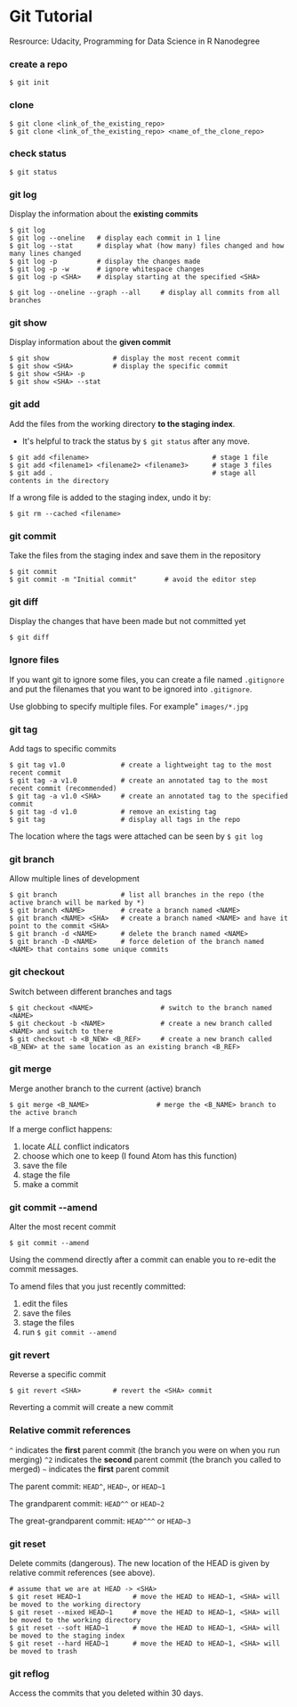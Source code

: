# Git Tutorial

Resrource:
Udacity, Programming for Data Science in R Nanodegree

### create a repo
```
$ git init
```

### clone
```
$ git clone <link_of_the_existing_repo>
$ git clone <link_of_the_existing_repo> <name_of_the_clone_repo>
```

### check status
```
$ git status
```

### git log
Display the information about the **existing commits**
```
$ git log
$ git log --oneline   # display each commit in 1 line
$ git log --stat      # display what (how many) files changed and how many lines changed
$ git log -p          # display the changes made
$ git log -p -w       # ignore whitespace changes
$ git log -p <SHA>    # display starting at the specified <SHA>

$ git log --oneline --graph --all     # display all commits from all branches
```

### git show
Display information about the **given commit**
```
$ git show                # display the most recent commit
$ git show <SHA>          # display the specific commit
$ git show <SHA> -p
$ git show <SHA> --stat
```

### git add
Add the files from the working directory **to the staging index**.
- It's helpful to track the status by `$ git status` after any move.
```
$ git add <filename>                               # stage 1 file
$ git add <filename1> <filename2> <filename3>      # stage 3 files
$ git add .                                        # stage all contents in the directory
```
If a wrong file is added to the staging index, undo it by:
```
$ git rm --cached <filename>
```

### git commit
Take the files from the staging index and save them in the repository
```
$ git commit
$ git commit -m "Initial commit"       # avoid the editor step
```

### git diff
Display the changes that have been made but not committed yet
```
$ git diff
```
### Ignore files
If you want git to ignore some files, you can create a file named `.gitignore` and put the filenames that you want to be ignored into `.gitignore`.

Use globbing to specify multiple files. For example" `images/*.jpg`

### git tag
Add tags to specific commits
```
$ git tag v1.0              # create a lightweight tag to the most recent commit
$ git tag -a v1.0           # create an annotated tag to the most recent commit (recommended)
$ git tag -a v1.0 <SHA>     # create an annotated tag to the specified commit
$ git tag -d v1.0           # remove an existing tag
$ git tag                   # display all tags in the repo
```
The location where the tags were attached can be seen by `$ git log`

### git branch
Allow multiple lines of development
```
$ git branch                # list all branches in the repo (the active branch will be marked by *)
$ git branch <NAME>         # create a branch named <NAME>
$ git branch <NAME> <SHA>   # create a branch named <NAME> and have it point to the commit <SHA>
$ git branch -d <NAME>      # delete the branch named <NAME>
$ git branch -D <NAME>      # force deletion of the branch named <NAME> that contains some unique commits
```

### git checkout
Switch between different branches and tags
```
$ git checkout <NAME>                 # switch to the branch named <NAME>
$ git checkout -b <NAME>              # create a new branch called <NAME> and switch to there
$ git checkout -b <B_NEW> <B_REF>     # create a new branch called <B_NEW> at the same location as an existing branch <B_REF>
```

### git merge
Merge another branch to the current (active) branch
```
$ git merge <B_NAME>                 # merge the <B_NAME> branch to the active branch
```
If a merge conflict happens:
1. locate *ALL* conflict indicators
2. choose which one to keep (I found Atom has this function)
3. save the file
4. stage the file
5. make a commit

### git commit --amend
Alter the most recent commit
```
$ git commit --amend
```
Using the commend directly after a commit can enable you to re-edit the commit messages.

To amend files that you just recently committed:
1. edit the files
2. save the files
3. stage the files
4. run `$ git commit --amend`

### git revert
Reverse a specific commit
```
$ git revert <SHA>        # revert the <SHA> commit
```
Reverting a commit will create a new commit

### Relative commit references
`^` indicates the  **first** parent commit (the branch you were on when you run merging)
`^2` indicates the  **second** parent commit (the branch you called to merged)
`~` indicates the **first** parent commit


The parent commit: `HEAD^`, `HEAD~`, or `HEAD~1`

The grandparent commit: `HEAD^^` or `HEAD~2`

The great-grandparent commit: `HEAD^^^` or `HEAD~3`

### git reset
Delete commits (dangerous). The new location of the HEAD is given by relative commit references (see above).
```
# assume that we are at HEAD -> <SHA>
$ git reset HEAD~1             # move the HEAD to HEAD~1, <SHA> will be moved to the working directory
$ git reset --mixed HEAD~1     # move the HEAD to HEAD~1, <SHA> will be moved to the working directory
$ git reset --soft HEAD~1      # move the HEAD to HEAD~1, <SHA> will be moved to the staging index
$ git reset --hard HEAD~1      # move the HEAD to HEAD~1, <SHA> will be moved to trash
```

### git reflog
Access the commits that you deleted within 30 days.

